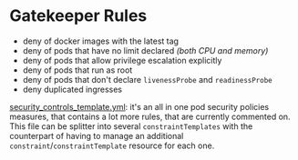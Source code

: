# Gatekeeper Rules

- deny of docker images with the latest tag
- deny of pods that have no limit declared *(both CPU and memory)*
- deny of pods that allow privilege escalation explicitly
- deny of pods that run as root
- deny of pods that don't declare `livenessProbe` and `readinessProbe`
- deny duplicated ingresses

[security_controls_template.yml](templates/security_controls_template.yml): it's an all in one pod security policies
measures, that contains a lot more rules, that are currently commented on. This file can be splitter into several
`constraintTemplates` with the counterpart of having to manage an additional `constraint`/`constraintTemplate` resource
for each one.

